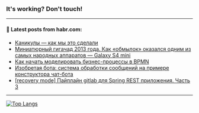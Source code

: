 ### It's working? Don't touch!

---
<!--
#### 🛠️ Technical stack:

![C++](https://img.shields.io/badge/C++-informational?logo=c%2B%2B&style=flat&logoColor=white&color=9C033A)
![Java](https://img.shields.io/badge/Java-informational?logo=java&style=flat&logoColor=white&color=007396)
![Kotlin](https://img.shields.io/badge/Kotlin-informational?logo=Kotlin&style=flat&logoColor=white&color=0095D5)
![JS](https://img.shields.io/badge/JS-informational?logo=javaScript&style=flat&logoColor=black&color=F7Df1E) <br>
![HTML5](https://img.shields.io/badge/HTML5-informational?logo=html5&style=flat&logoColor=white&color=E34F26)
![CSS3](https://img.shields.io/badge/CSS3-informational?logo=css3&style=flat&logoColor=white&color=157286)
![Sass](https://img.shields.io/badge/Saas-informational?logo=sass&style=flat&logoColor=white&color=hotpink)
![PHP](https://img.shields.io/badge/PHP-informational?logo=php&style=flat&logoColor=white&color=777BB4) <br>
![WebPAck](https://img.shields.io/badge/WebPack-informational?logo=webPack&style=flat&logoColor=white&color=FF6F00)
![Bootstrap](https://img.shields.io/badge/Bootstrap-informational?logo=Bootstrap&style=flat&logoColor=white&color=7952B3)
![MySQL](https://img.shields.io/badge/MySQL-informational?logo=MySQL&style=flat&logoColor=white&color=00f) <br>
![NodeJS](https://img.shields.io/badge/NodeJS-informational?logo=node.js&style=flat&logoColor=white&color=43853D)
![Spring](https://img.shields.io/badge/Spring-informational?logo=Spring&style=flat&logoColor=white&color=0A9EDC)
![Angular](https://img.shields.io/badge/Vue-informational?logo=vue.js&style=flat&logoColor=white&color=red)
![Git](https://img.shields.io/badge/Git-informational?logo=git&style=flat&logoColor=white&color=darkorange)

___
-->

#### 💬 Latest posts from habr.com:

<!-- BLOG-POST-LIST:START -->
- [Каникулы — как мы это сделали](https://habr.com/ru/post/697380/?utm_source=habrahabr&utm_medium=rss&utm_campaign=697380)
- [Миниатюрный гигачад 2013 года. Как «обмылок» оказался одним из самых народных аппаратов — Galaxy S4 mini](https://habr.com/ru/post/697370/?utm_source=habrahabr&utm_medium=rss&utm_campaign=697370)
- [Как начать моделировать бизнес-процессы в BPMN](https://habr.com/ru/post/697326/?utm_source=habrahabr&utm_medium=rss&utm_campaign=697326)
- [Изобретая бота: система обработки сообщений на примере конструктора чат-бота](https://habr.com/ru/post/697024/?utm_source=habrahabr&utm_medium=rss&utm_campaign=697024)
- [[recovery mode] Пайплайн gitlab для Spring REST приложения. Часть 3](https://habr.com/ru/post/695336/?utm_source=habrahabr&utm_medium=rss&utm_campaign=695336)
<!-- BLOG-POST-LIST:END -->

---

[![Top Langs](https://github-readme-stats.vercel.app/api/top-langs/?username=zloylis&layout=compact&hide_border=true&theme=dracula)](https://github.com/zloylis)
